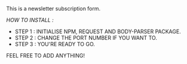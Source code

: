 This is a newsletter subscription form.



*HOW TO INSTALL :*


- STEP 1 : INITIALISE NPM, REQUEST AND BODY-PARSER PACKAGE.
- STEP 2 : CHANGE THE PORT NUMBER IF YOU WANT TO.
- STEP 3 : YOU'RE READY TO GO.


FEEL FREE TO ADD ANYTHING!
